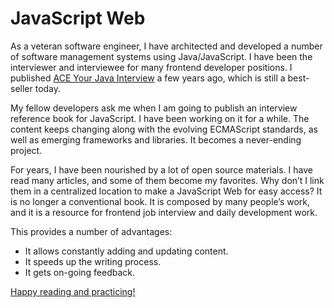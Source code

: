 # JavaScript Web
As a veteran software engineer, I have architected and developed a number of software management systems using Java/JavaScript. I have been the interviewer and interviewee for many frontend developer positions. I published [ACE Your Java Interview](https://www.amazon.com/ACE-Your-Java-Interview-Jennifer/dp/1484104935/ref=tmm_pap_swatch_0?_encoding=UTF8&qid=1566344263&sr=1-9) a few years ago, which is still a best-seller today.

My fellow developers ask me when I am going to publish an interview reference book for JavaScript. I have been working on it for a while. The content keeps changing along with the evolving ECMAScript standards, as well as emerging frameworks and libraries. It becomes a never-ending project.

For years, I have been nourished by a lot of open source materials. I have read many articles, and some of them become my favorites. Why don’t I link them in a centralized location to make a JavaScript Web for easy access? It is no longer a conventional book. It is composed by many people’s work, and it is a resource for frontend job interview and daily development work.

This provides a number of advantages: 

*	It allows constantly adding and updating content.
*	It speeds up the writing process.
*	It gets on-going feedback. 


[Happy reading and practicing!](https://github.com/JenniferFuBook/JavaScriptWeb/blob/master/JavaScript-web.md)
